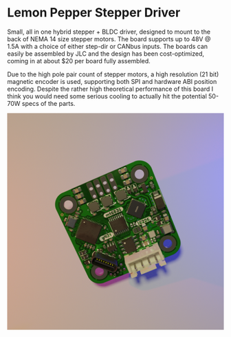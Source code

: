 # Lemon Pepper Stepper Driver
Small, all in one hybrid stepper + BLDC driver, designed to mount to the back of NEMA 14 size stepper motors. The board supports up to 48V @ 1.5A with a choice of either step-dir or CANbus inputs.
The boards can easily be assembled by JLC and the design has been cost-optimized, coming in at about $20 per board fully assembled. 

Due to the high pole pair count of stepper motors, a high resolution (21 bit) magnetic encoder is used, supporting both SPI and hardware ABI position encoding. 
Despite the rather high theoretical performance of this board I think you would need some serious cooling to actually hit the potential 50-70W specs of the parts.

![Render of PCB](/render.png)
